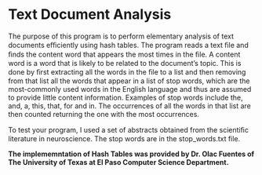 # Text Document Analysis
The purpose of this program is to perform elementary analysis of text documents eﬃciently using hash tables. The program reads a text ﬁle and ﬁnds the content word that appears the most times in the ﬁle. A content word is a word that is likely to be related to the document’s topic. This is done by ﬁrst extracting all the words in the ﬁle to a list and then removing from that list all the words that appear in a list of stop words, which are the most-commonly used words in the English language and thus are assumed to provide little content information. Examples of stop words include the, and, a, this, that, for and in. The occurrences of all the words in that list are then counted returning the one with the most occurrences.

To test your program, I used a set of abstracts obtained from the scientiﬁc literature in neuroscience. The stop words are in the stop_words.txt file.

**The implememntation of Hash Tables was provided by Dr. Olac Fuentes of The University of Texas at El Paso Computer Science Department.**

 
